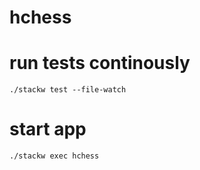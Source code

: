 # hchess

# run tests continously

    ./stackw test --file-watch

# start app

    ./stackw exec hchess